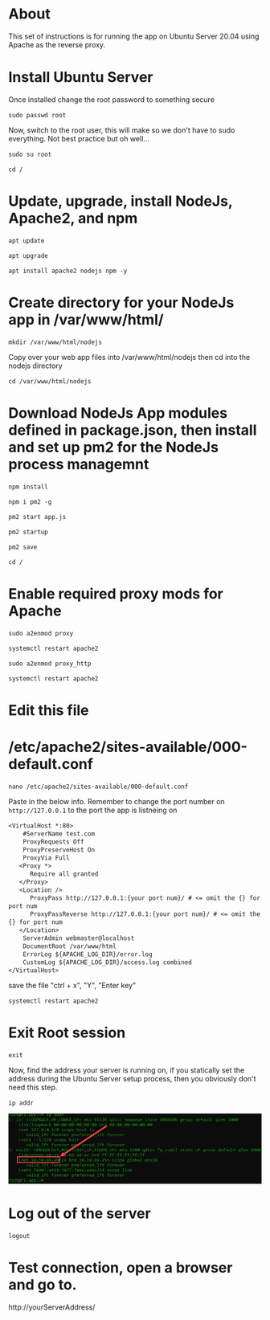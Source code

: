 # About
This set of instructions is for running the app on Ubuntu Server 20.04 using Apache as the reverse proxy.

# Install Ubuntu Server
Once installed change the root password to something secure

```
sudo passwd root
```

Now, switch to the root user, this will make so we don't have to sudo everything. Not best practice but oh well...

```
sudo su root
```
```
cd /
```

# Update, upgrade, install NodeJs, Apache2, and npm

```
apt update
```

```
apt upgrade
```

```
apt install apache2 nodejs npm -y
```

# Create directory for your NodeJs app in /var/www/html/

```
mkdir /var/www/html/nodejs
```

Copy over your web app files into /var/www/html/nodejs
then cd into the nodejs directory

```
cd /var/www/html/nodejs
```

# Download NodeJs App modules defined in package.json, then install and set up pm2 for the NodeJs process managemnt

```
npm install
```

```
npm i pm2 -g
```

```
pm2 start app.js
```

```
pm2 startup
```

```
pm2 save
```

```
cd /
```

# Enable required proxy mods for Apache


```
sudo a2enmod proxy
```


```
systemctl restart apache2
```

```
sudo a2enmod proxy_http
```

```
systemctl restart apache2
```

# Edit this file 
# /etc/apache2/sites-available/000-default.conf
```
nano /etc/apache2/sites-available/000-default.conf
```

Paste in the below info. Remember to change the port number on `http://127.0.0.1` to the port the app is listneing on

```
<VirtualHost *:80>
	#ServerName test.com
	ProxyRequests Off
	ProxyPreserveHost On
	ProxyVia Full
   <Proxy *>
      Require all granted
   </Proxy>
   <Location />
      ProxyPass http://127.0.0.1:{your port num}/ # <= omit the {} for port num
      ProxyPassReverse http://127.0.0.1:{your port num}/ # <= omit the {} for port num
   </Location>
	ServerAdmin webmaster@localhost
	DocumentRoot /var/www/html
	ErrorLog ${APACHE_LOG_DIR}/error.log
	CustomLog ${APACHE_LOG_DIR}/access.log combined
</VirtualHost>
```

 save the file "ctrl + x", "Y", "Enter key"

```
systemctl restart apache2
```

# Exit Root session

```
exit
```

Now, find the address your server is running on, if you statically set the address during
the Ubuntu Server setup process, then you obviously don't need this step.
```
ip addr
```
![Showing IP address example](/Documentation/ip-example.jpg "IP Address example")
# Log out of the server

```
logout
```

# Test connection, open a browser and go to.

http://yourServerAddress/